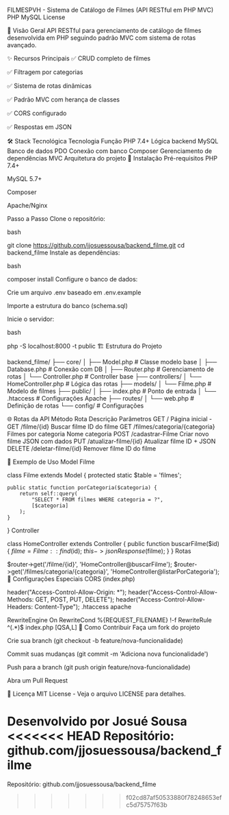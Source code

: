 FILMESPVH - Sistema de Catálogo de Filmes (API RESTful em PHP MVC)
PHP
MySQL
License

📌 Visão Geral
API RESTful para gerenciamento de catálogo de filmes desenvolvida em PHP seguindo padrão MVC com sistema de rotas avançado.

✨ Recursos Principais
✅ CRUD completo de filmes

✅ Filtragem por categorias

✅ Sistema de rotas dinâmicas

✅ Padrão MVC com herança de classes

✅ CORS configurado

✅ Respostas em JSON

🛠 Stack Tecnológica
Tecnologia	Função
PHP 7.4+	Lógica backend
MySQL	Banco de dados
PDO	Conexão com banco
Composer	Gerenciamento de dependências
MVC	Arquitetura do projeto
🚀 Instalação
Pré-requisitos
PHP 7.4+

MySQL 5.7+

Composer

Apache/Nginx

Passo a Passo
Clone o repositório:

bash

git clone https://github.com/jjosuessousa/backend_filme.git
cd backend_filme
Instale as dependências:

bash

composer install
Configure o banco de dados:

Crie um arquivo .env baseado em .env.example

Importe a estrutura do banco (schema.sql)

Inicie o servidor:

bash

php -S localhost:8000 -t public
🏗 Estrutura do Projeto


backend_filme/
├── core/
│   ├── Model.php          # Classe modelo base
│   ├── Database.php       # Conexão com DB
│   ├── Router.php         # Gerenciamento de rotas
│   └── Controller.php     # Controller base
├── controllers/
│   └── HomeController.php # Lógica das rotas
├── models/
│   └── Filme.php         # Modelo de filmes
├── public/
│   ├── index.php         # Ponto de entrada
│   └── .htaccess         # Configurações Apache
├── routes/
│   └── web.php           # Definição de rotas
└── config/               # Configurações


🌐 Rotas da API
Método	Rota	Descrição	Parâmetros
GET	/	Página inicial	-
GET	/filme/{id}	Buscar filme	ID do filme
GET	/filmes/categoria/{categoria}	Filmes por categoria	Nome categoria
POST	/cadastrar-Filme	Criar novo filme	JSON com dados
PUT	/atualizar-filme/{id}	Atualizar filme	ID + JSON
DELETE	/deletar-filme/{id}	Remover filme	ID do filme

🧩 Exemplo de Uso
Model Filme

class Filme extends Model {
    protected static $table = 'filmes';
    
    public static function porCategoria($categoria) {
        return self::query(
            "SELECT * FROM filmes WHERE categoria = ?", 
            [$categoria]
        );
    }
}
Controller

class HomeController extends Controller {
    public function buscarFilme($id) {
        $filme = Filme::find($id);
        $this->jsonResponse($filme);
    }
}
Rotas

$router->get('/filme/{id}', 'HomeController@buscarFilme');
$router->get('/filmes/categoria/{categoria}', 'HomeController@listarPorCategoria');
🔧 Configurações Especiais
CORS (index.php)

header("Access-Control-Allow-Origin: *");
header("Access-Control-Allow-Methods: GET, POST, PUT, DELETE");
header("Access-Control-Allow-Headers: Content-Type");
.htaccess
apache

RewriteEngine On
RewriteCond %{REQUEST_FILENAME} !-f
RewriteRule ^(.*)$ index.php [QSA,L]
🤝 Como Contribuir
Faça um fork do projeto

Crie sua branch (git checkout -b feature/nova-funcionalidade)

Commit suas mudanças (git commit -m 'Adiciona nova funcionalidade')

Push para a branch (git push origin feature/nova-funcionalidade)

Abra um Pull Request

📄 Licença
MIT License - Veja o arquivo LICENSE para detalhes.

Desenvolvido por Josué Sousa
<<<<<<< HEAD
Repositório: github.com/jjosuessousa/backend_filme
=======
Repositório: github.com/jjosuessousa/backend_filme
>>>>>>> f02cd87af50533880f78248653efc5d75757f63b
